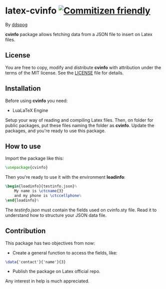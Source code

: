 # latex-cvinfo [![Commitizen friendly](https://img.shields.io/badge/commitizen-friendly-brightgreen.svg)](http://commitizen.github.io/cz-cli/)

By [ddspog](https://github.com/ddspog)

**cvinfo** package allows fetching data from a JSON file to insert on Latex files.

## License

You are free to copy, modify and distribute **cvinfo** with attribution under the terms of the MIT license. See the [LICENSE](https://github.com/ddspog/latex-cvinfo/blob/master/LICENSE) file for details.

## Installation

Before using **cvinfo** you need:

* LuaLaTeX Engine

Setup your way of reading and compiling Latex files. Then, on folder for public packages, put these files naming the folder as **cvinfo**. Update the packages, and you're ready to use this package.

## How to use

Import the package like this:

```latex
\usepackage{cvinfo}
```

Then you're ready to use it with the environment **loadinfo**:

```latex
\begin{loadinfo}{testinfo.json}%
    My name is \ctcname{3}
    and my phone is \ctccellphone%
\end{loadinfo}%
```

The *testinfo.json* must contain the fields used on cvinfo.sty file. Read it to understand how to structure your JSON data file.

## Contribution

This package has two objectives from now:

* Create a general function to access the fields, like:

```latex
\data{'contact'}{'name'}{3}
```

* Publish the package on Latex official repo.

Any interest in help is much appreciated.
